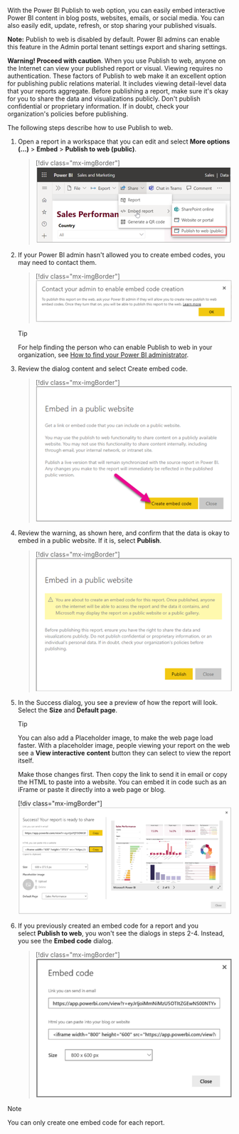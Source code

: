 With the Power BI Publish to web option, you can easily embed interactive Power BI content in blog posts, websites, emails, or social media. You can also easily edit, update, refresh, or stop sharing your published visuals.

**Note:** Publish to web is disabled by default. Power BI admins can enable this feature in the Admin portal tenant settings export and sharing settings.

**Warning! Proceed with caution**. When you use Publish to web, anyone on the Internet can view your published report or visual. Viewing requires no authentication. These factors of Publish to web make it an excellent option for publishing public relations material. It includes viewing detail-level data that your reports aggregate. Before publishing a report, make sure it's okay for you to share the data and visualizations publicly. Don't publish confidential or proprietary information. If in doubt, check your organization's policies before publishing.

The following steps describe how to use Publish to web.

1. Open a report in a workspace that you can edit and select **More options (...)** > **Embed** > **Publish to web (public)**.

   > [!div class="mx-imgBorder"]
   > [![Screenshot of Power BI Sales and Marketing with the Share menu expanded, Embed report selected, and Publish to web (public) highlighted.](../media/7-publish.png)](../media/7-publish.png#lightbox)

1. If your Power BI admin hasn't allowed you to create embed codes, you may need to contact them.

   > [!div class="mx-imgBorder"]
   > [![Screenshot of the message box showing Contact your admin to enable code creation.](../media/7-contact.png)](../media/7-contact.png#lightbox)

   > [!tip]
   > For help finding the person who can enable Publish to web in your organization, see [How to find your Power BI administrator](https://docs.microsoft.com/power-bi/collaborate-share/service-publish-to-web?azure-portal=true#find-your-power-bi-administrator).

1. Review the dialog content and select Create embed code.

   > [!div class="mx-imgBorder"]
   > [![Screenshot of the Embed in a public website dialog with an arrow to the Create embed code button.](../media/7-code.png)](../media/7-code.png#lightbox)

1. Review the warning, as shown here, and confirm that the data is okay to embed in a public website. If it is, select **Publish**.

   > [!div class="mx-imgBorder"]
   > [![Screenshot of the Embed in a public website dialog with the warning.](../media/7-warning.png)](../media/7-warning.png#lightbox)

1. In the Success dialog, you see a preview of how the report will look. Select the **Size** and **Default page**.

   > [!tip]
   > You can also add a Placeholder image, to make the web page load faster. With a placeholder image, people viewing your report on the web see a **View interactive** **content** button they can select to view the report itself.
   >
   > Make those changes first. Then copy the link to send it in email or copy the HTML to paste into a website. You can embed it in code such as an iFrame or paste it directly into a web page or blog.
   >
   > [!div class="mx-imgBorder"]
   > [![Screenshot of the report with the message Success! Your report is ready to share.](../media/7-success.png)](../media/7-success.png#lightbox)

1. If you previously created an embed code for a report and you select **Publish to web**, you won't see the dialogs in steps 2-4. Instead, you see the **Embed code** dialog.

   > [!div class="mx-imgBorder"]
   > [![Graphic of screen shot associated with creating embed code.](../media/7-embed.png)](../media/7-embed.png#lightbox)

> [!note]
> You can only create one embed code for each report.
